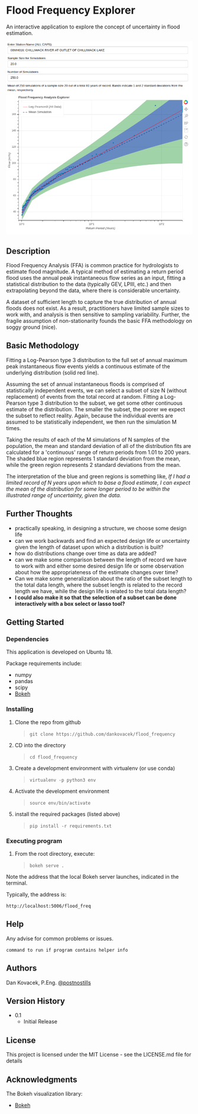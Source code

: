 # Flood Frequency Explorer

An interactive application to explore the concept of uncertainty in flood estimation.

![](img/screencap.png)

## Description

Flood Frequency Analysis (FFA) is common practice for hydrologists to estimate flood magnitude.  A typical method of estimating a return period flood uses the annual peak  instantaneous flow series as an input, fitting a statistical distribution to the data (typically GEV, LPIII, etc.) and then extrapolating beyond the data, where there is considerable uncertainty.

A dataset of sufficient length to capture the true distribution of annual floods does not exist.  As a result, practitioners have limited sample sizes to work with, and analysis is then sensitive to sampling variability.  Further, the fragile assumption of non-stationarity founds the basic FFA methodology on soggy ground (nice).

## Basic Methodology

Fitting a Log-Pearson type 3 distribution to the full set of annual maximum peak instantaneous flow events yields a continuous estimate of the underlying distribution (solid red line).

Assuming the set of annual instantaneous floods is comprised of statistically independent events, we can select a subset of size N (without replacement) of events from the total record at random.  Fitting a Log-Pearson type 3 distribution to the subset, we get some other continuous estimate of the distribution.  The smaller the subset, the poorer we expect the subset to reflect reality.  Again, because the individual events are assumed to be statistically independent, we then run the simulation M times.

Taking the results of each of the M simulations of N samples of the population, the mean and standard deviation of all of the distribution fits are calculated for a 'continuous' range of return periods from 1.01 to 200 years.  The shaded blue region represents 1 standard deviation from the mean, while the green region represents 2 standard deviations from the mean.

The interpretation of the blue and green regions is something like, *If I had a limited record of N years upon which to base a flood estimate, I can expect the mean of the distribution for some longer period to be within the illustrated range of uncertainty, given the data.*

## Further Thoughts

*  practically speaking, in designing a structure, we choose some design life
  * can we work backwards and find an expected design life or uncertainty given the length of dataset upon which a distribution is built?
*  how do distributions change over time as data are added?
  * can we make some comparison between the length of record we have to work with and either some desired design life or some observation about how the appropriateness of the estimate changes over time?
*  Can we make some generalization about the ratio of the subset length to the total data length, where the subset length is related to the record length we have, while the design life is related to the total data length?
*  **I could also make it so that the selection of a subset can be done interactively with a box select or lasso tool?**

## Getting Started

### Dependencies

This application is developed on Ubuntu 18.

Package requirements include:
* numpy
* pandas
* scipy
* [Bokeh](https://bokeh.pydata.org/en/latest/index.html)

### Installing

1. Clone the repo from github
    >`git clone https://github.com/dankovacek/flood_frequency`

2. CD into the directory
    >`cd flood_frequency`

3. Create a development environment with virtualenv (or use conda)
    >`virtualenv -p python3 env`

4. Activate the development environment
    >`source env/bin/activate`

5. install the required packages (listed above)
    >`pip install -r requirements.txt`

### Executing program

1. From the root directory, execute:
    >`bokeh serve .`

Note the address that the local Bokeh server launches, indicated in the terminal.

Typically, the address is:
```
http://localhost:5006/flood_freq
```

## Help

Any advise for common problems or issues.
```
command to run if program contains helper info
```

## Authors

Dan Kovacek, P.Eng. [@postnostills](https://twitter.com/postnostills)

## Version History

* 0.1
    * Initial Release

## License

This project is licensed under the MIT License - see the LICENSE.md file for details

## Acknowledgments

The Bokeh visualization library:
* [Bokeh](https://https://bokeh.org/)
